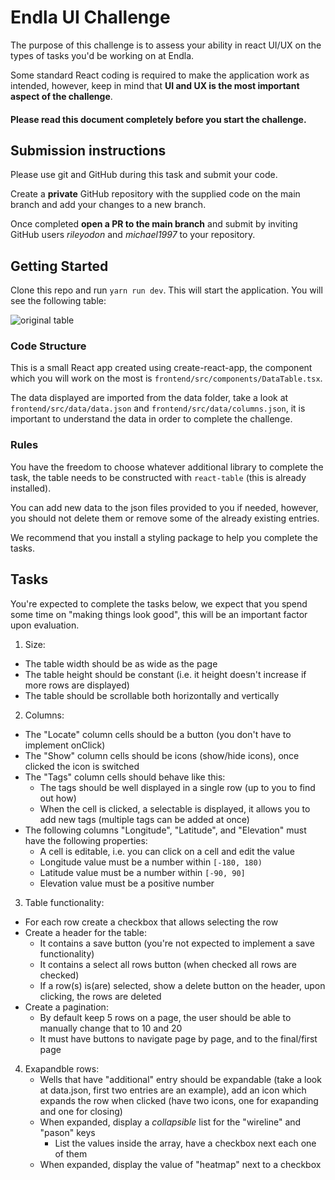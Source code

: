 # Endla UI Challenge

The purpose of this challenge is to assess your ability in react UI/UX on the types of tasks you'd be working on at Endla. 

Some standard React coding is required to make the application work as intended, however, keep in mind that **UI and UX is the most important aspect of the challenge**.

#### Please read this document completely before you start the challenge.

## Submission instructions
Please use git and GitHub during this task and submit your code.

Create a **private** GitHub repository with the supplied code on the main branch and add your changes to a new branch.

Once completed **open a PR to the main branch** and submit by inviting GitHub users *rileyodon* and *michael1997* to your repository.

## Getting Started

Clone this repo and run `yarn run dev`. This will start the application.
You will see the following table:

![original table](./images/original_table.png)

### Code Structure

This is a small React app created using create-react-app, the component which you will work on the most is `frontend/src/components/DataTable.tsx`.

The data displayed are imported from the data folder, take a look at `frontend/src/data/data.json` and `frontend/src/data/columns.json`, it is important to understand the data in order to complete the challenge.

### Rules

You have the freedom to choose whatever additional library to complete the task, the table needs to be constructed with `react-table` (this is already installed).

You can add new data to the json files provided to you if needed, however, you should not delete them or remove some of the already existing entries.

We recommend that you install a styling package to help you complete the tasks.

## Tasks

You're expected to complete the tasks below, we expect that you spend some time on "making things look good", this
will be an important factor upon evaluation.

1. Size:
 - The table width should be as wide as the page
 - The table height should be constant (i.e. it height doesn't increase if more rows are displayed)
 - The table should be scrollable both horizontally and vertically

2. Columns:
 - The "Locate" column cells should be a button (you don't have to implement onClick)
 - The "Show" column cells should be icons (show/hide icons), once clicked the icon is switched
 - The "Tags" column cells should behave like this:
   - The tags should be well displayed in a single row (up to you to find out how) 
   - When the cell is clicked, a selectable is displayed, it allows you to add new tags (multiple tags can be added at once)
 - The following columns "Longitude", "Latitude", and "Elevation" must have the following properties:
    - A cell is editable, i.e. you can click on a cell and edit the value
    - Longitude value must be a number within `[-180, 180)`
    - Latitude value must be a number within `[-90, 90]`
    - Elevation value must be a positive number

3. Table functionality:
 - For each row create a checkbox that allows selecting the row
 - Create a header for the table:
    - It contains a save button (you're not expected to implement a save functionality)
    - It contains a select all rows button (when checked all rows are checked)
    - If a row(s) is(are) selected, show a delete button on the header, upon clicking, the rows are deleted
 - Create a pagination:
    - By default keep 5 rows on a page, the user should be able to manually change that to 10 and 20
    - It must have buttons to navigate page by page, and to the final/first page

4. Exapandble rows:
   - Wells that have "additional" entry should be expandable (take a look at data.json, first two entries are an example), add an icon which expands the row when clicked (have two icons, one for exapanding and one for closing)
   - When expanded, display a *collapsible* list for the "wireline" and "pason" keys 
     - List the values inside the array, have a checkbox next each one of them
   - When expanded, display the value of "heatmap" next to a checkbox  
